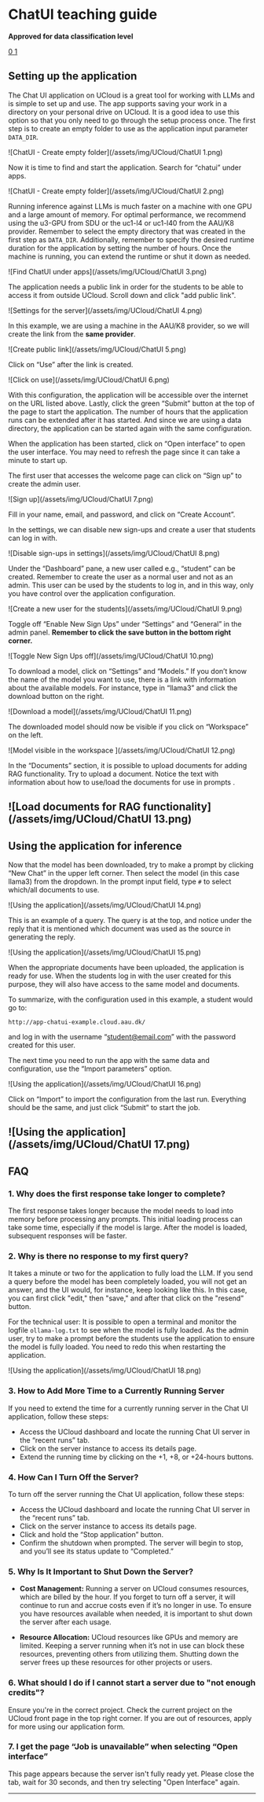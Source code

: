 # ChatUI teaching guide   
**Approved for data classification level**

<a href="https://www.security.aau.dk/data-classification" target="_blank" class="icon-container">
    <span class="icon level-0" title="Approved for public data">0</span>
    <span class="icon level-1" title="Approved for internal data">1</span>
</a>


## Setting up the application

The Chat UI application on UCloud is a great tool for working with LLMs and is simple to set up and use. The app supports saving your work in a directory on your personal drive on UCloud. It is a good idea to use this option so that you only need to go through the setup process once. The first step is to create an empty folder to use as the application input parameter `DATA_DIR`.

![ChatUI - Create empty folder](/assets/img/UCloud/ChatUI 1.png)

Now it is time to find and start the application. Search for “chatui” under apps.

![ChatUI - Create empty folder](/assets/img/UCloud/ChatUI 2.png)

Running inference against LLMs is much faster on a machine with one GPU and a large amount of memory. For optimal performance, we recommend using the u3-GPU from SDU or the uc1-l4 or uc1-l40 from the AAU/K8 provider. Remember to select the empty directory that was created in the first step as `DATA_DIR`. Additionally, remember to specify the desired runtime duration for the application by setting the number of hours. Once the machine is running, you can extend the runtime or shut it down as needed.

![Find ChatUI under apps](/assets/img/UCloud/ChatUI 3.png)

The application needs a public link in order for the students to be able to access it from outside UCloud. Scroll down and click "add public link".

![Settings for the server](/assets/img/UCloud/ChatUI 4.png)

In this example, we are using a machine in the AAU/K8 provider, so we will create the link from the **same provider**.

![Create public link](/assets/img/UCloud/ChatUI 5.png)

Click on “Use” after the link is created.

![Click on use](/assets/img/UCloud/ChatUI 6.png)

With this configuration, the application will be accessible over the internet on the URL listed above. Lastly, click the green “Submit” button at the top of the page to start the application. The number of hours that the application runs can be extended after it has started. And since we are using a data directory, the application can be started again with the same configuration. 

When the application has been started, click on “Open interface” to open the user interface. You may need to refresh the page since it can take a minute to start up.

The first user that accesses the welcome page can click on “Sign up” to create the admin user.

![Sign up](/assets/img/UCloud/ChatUI 7.png)

Fill in your name, email, and password, and click on “Create Account”.

In the settings, we can disable new sign-ups and create a user that students can log in with.

![Disable sign-ups in settings](/assets/img/UCloud/ChatUI 8.png)

Under the “Dashboard” pane, a new user called e.g., “student” can be created. Remember to create the user as a normal user and not as an admin. This user can be used by the students to log in, and in this way, only you have control over the application configuration.

![Create a new user for the students](/assets/img/UCloud/ChatUI 9.png)

Toggle off “Enable New Sign Ups” under “Settings” and “General” in the admin panel. **Remember to click the save button in the bottom right corner.**

![Toggle New Sign Ups off](/assets/img/UCloud/ChatUI 10.png)

To download a model, click on “Settings” and “Models.” If you don’t know the name of the model you want to use, there is a link with information about the available models. For instance, type in “llama3” and click the download button on the right.

![Download a model](/assets/img/UCloud/ChatUI 11.png)

The downloaded model should now be visible if you click on “Workspace” on the left.

![Model visible in the workspace ](/assets/img/UCloud/ChatUI 12.png)

In the “Documents” section, it is possible to upload documents for adding RAG functionality. Try to upload a document. Notice the text with information about how to use/load the documents for use in prompts .

![Load documents for RAG functionality](/assets/img/UCloud/ChatUI 13.png)
---

## Using the application for inference

Now that the model has been downloaded, try to make a prompt by clicking “New Chat” in the upper left corner. Then select the model (in this case llama3) from the dropdown. In the prompt input field, type `#` to select which/all documents to use.

![Using the application](/assets/img/UCloud/ChatUI 14.png)

This is an example of a query. The query is at the top, and notice under the reply that it is mentioned which document was used as the source in generating the reply.

![Using the application](/assets/img/UCloud/ChatUI 15.png)

When the appropriate documents have been uploaded, the application is ready for use. When the students log in with the user created for this purpose, they will also have access to the same model and documents.

To summarize, with the configuration used in this example, a student would go to:
```
http://app-chatui-example.cloud.aau.dk/
```
and log in with the username “student@email.com” with the password created for this user.

The next time you need to run the app with the same data and configuration, use the “Import parameters” option.

![Using the application](/assets/img/UCloud/ChatUI 16.png)

Click on “Import” to import the configuration from the last run. Everything should be the same, and just click “Submit” to start the job.

![Using the application](/assets/img/UCloud/ChatUI 17.png)
---

## FAQ

### 1. Why does the first response take longer to complete?

The first response takes longer because the model needs to load into memory before processing any prompts. This initial loading process can take some time, especially if the model is large. After the model is loaded, subsequent responses will be faster.

### 2. Why is there no response to my first query?

It takes a minute or two for the application to fully load the LLM. If you send a query before the model has been completely loaded, you will not get an answer, and the UI would, for instance, keep looking like this. In this case, you can first click "edit," then "save," and after that click on the "resend" button.

For the technical user: It is possible to open a terminal and monitor the logfile `ollama-log.txt` to see when the model is fully loaded. As the admin user, try to make a prompt before the students use the application to ensure the model is fully loaded. You need to redo this when restarting the application.

![Using the application](/assets/img/UCloud/ChatUI 18.png)

### 3. How to Add More Time to a Currently Running Server

If you need to extend the time for a currently running server in the Chat UI application, follow these steps:

- Access the UCloud dashboard and locate the running Chat UI server in the “recent runs” tab.
- Click on the server instance to access its details page.
- Extend the running time by clicking on the +1, +8, or +24-hours buttons.

### 4. How Can I Turn Off the Server?

To turn off the server running the Chat UI application, follow these steps:

- Access the UCloud dashboard and locate the running Chat UI server in the “recent runs” tab.
- Click on the server instance to access its details page.
- Click and hold the “Stop application” button.
- Confirm the shutdown when prompted. The server will begin to stop, and you’ll see its status update to “Completed.”

### 5. Why Is It Important to Shut Down the Server?

- **Cost Management:** Running a server on UCloud consumes resources, which are billed by the hour. If you forget to turn off a server, it will continue to run and accrue costs even if it’s no longer in use. To ensure you have resources available when needed, it is important to shut down the server after each usage.
  
- **Resource Allocation:** UCloud resources like GPUs and memory are limited. Keeping a server running when it’s not in use can block these resources, preventing others from utilizing them. Shutting down the server frees up these resources for other projects or users.

### 6. What should I do if I cannot start a server due to "not enough credits"?

Ensure you're in the correct project. Check the current project on the UCloud front page in the top right corner. If you are out of resources, apply for more using our application form.

### 7. I get the page “Job is unavailable” when selecting “Open interface”

This page appears because the server isn't fully ready yet. Please close the tab, wait for 30 seconds, and then try selecting "Open Interface" again.

--- 

